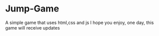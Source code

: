# Jump-Game
A simple game that uses html,css and js
I hope you enjoy, one day, this game will receive updates

